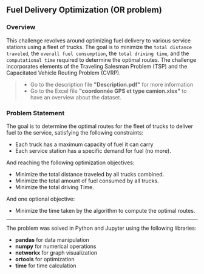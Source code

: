 ## Fuel Delivery Optimization (OR problem)

### Overview

This challenge revolves around optimizing fuel delivery to various service stations using a
fleet of trucks. The goal is to minimize the `total distance traveled`, the `overall fuel
consumption`, the `total driving time`, and the `computational time` required to determine the
optimal routes. The challenge incorporates elements of the Traveling Salesman Problem
(TSP) and the Capacitated Vehicle Routing Problem (CVRP). 

>-  Go to the description file **"Description.pdf"** for more information
>-  Go to the Excel file **"coordonnée GPS et type camion.xlsx"** to have an overview about the dataset.

### Problem Statement
The goal is to determine the optimal routes for the fleet of trucks to deliver fuel to the service, satisfying the following constraints:
- Each truck has a maximum capacity of fuel it can carry
- Each service station has a specific demand for fuel (no more).

And reaching the following optimization objectives:
- Minimize the total distance traveled by all trucks combined.
- Minimize the total amount of fuel consumed by all trucks.
- Minimize the total driving Time.

And one optional objective:
- Minimize the time taken by the algorithm to compute the optimal routes.

---
The problem was solved in Python and Jupyter using the following libraries:
- **pandas** for data manipulation
- **numpy** for numerical operations
- **networkx** for graph visualization
- **ortools** for optimization
- **time** for time calculation
